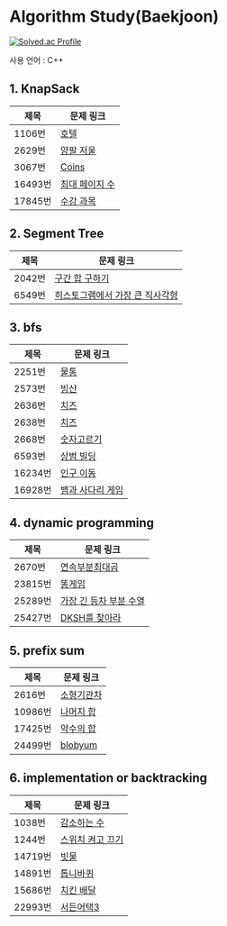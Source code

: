 # Algorithm Study(Baekjoon)

[![Solved.ac Profile](http://mazassumnida.wtf/api/generate_badge?boj=yepp0112)](https://solved.ac/yepp0112)<br/>

사용 언어 : C++

## **1. KnapSack**

|제목|문제 링크|
|------|---|
|1106번|[호텔](https://www.acmicpc.net/problem/1106)|
|2629번|[양팔 저울](https://www.acmicpc.net/problem/2629)|
|3067번|[Coins](https://www.acmicpc.net/problem/3067)|
|16493번|[최대 페이지 수](https://www.acmicpc.net/problem/16493)|
|17845번|[수강 과목](https://www.acmicpc.net/problem/17845)|

## **2. Segment Tree**

|제목|문제 링크|
|------|---|
|2042번|[구간 합 구하기](https://www.acmicpc.net/problem/2042)|
|6549번|[히스토그램에서 가장 큰 직사각형](https://www.acmicpc.net/problem/6549)|

## **3. bfs**

|제목|문제 링크|
|------|---|
|2251번|[물통](https://www.acmicpc.net/problem/2251)|
|2573번|[빙산](https://www.acmicpc.net/problem/2573)|
|2636번|[치즈](https://www.acmicpc.net/problem/2636)|
|2638번|[치즈](https://www.acmicpc.net/problem/2638)|
|2668번|[숫자고르기](https://www.acmicpc.net/problem/2668)|
|6593번|[상범 빌딩](https://www.acmicpc.net/problem/6593)|
|16234번|[인구 이동](https://www.acmicpc.net/problem/16234)|
|16928번|[뱀과 사다리 게임](https://www.acmicpc.net/problem/16928)|

## **4. dynamic programming**

|제목|문제 링크|
|------|---|
|2670번|[연속부분최대곱](https://www.acmicpc.net/problem/2670)|
|23815번|[똥게임](https://www.acmicpc.net/problem/23815)|
|25289번|[가장 긴 등차 부분 수열](https://www.acmicpc.net/problem/25289)|
|25427번|[DKSH를 찾아라](https://www.acmicpc.net/problem/25427)|

## **5. prefix sum**

|제목|문제 링크|
|------|---|
|2616번|[소형기관차](https://www.acmicpc.net/problem/2616)|
|10986번|[나머지 합](https://www.acmicpc.net/problem/10986)|
|17425번|[약수의 합](https://www.acmicpc.net/problem/17425)|
|24499번|[blobyum](https://www.acmicpc.net/problem/24499)|

## **6. implementation or backtracking**

|제목|문제 링크|
|------|---|
|1038번|[감소하는 수](https://www.acmicpc.net/problem/1038)|
|1244번|[스위치 켜고 끄기](https://www.acmicpc.net/problem/1244)|
|14719번|[빗물](https://www.acmicpc.net/problem/14719)|
|14891번|[톱니바퀴](https://www.acmicpc.net/problem/14891)|
|15686번|[치킨 배달](https://www.acmicpc.net/problem/15686)|
|22993번|[서든어택3](https://www.acmicpc.net/problem/22993)|


